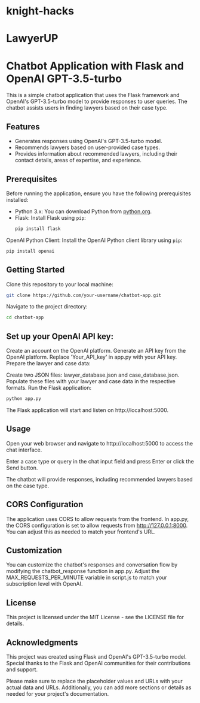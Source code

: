 # knight-hacks 
# LawyerUP
# Chatbot Application with Flask and OpenAI GPT-3.5-turbo

This is a simple chatbot application that uses the Flask framework and OpenAI's GPT-3.5-turbo model to provide responses to user queries. The chatbot assists users in finding lawyers based on their case type.

## Features

- Generates responses using OpenAI's GPT-3.5-turbo model.
- Recommends lawyers based on user-provided case types.
- Provides information about recommended lawyers, including their contact details, areas of expertise, and experience.

## Prerequisites

Before running the application, ensure you have the following prerequisites installed:

- Python 3.x: You can download Python from [python.org](https://www.python.org/downloads/).
- Flask: Install Flask using `pip`:
  ```bash
  pip install flask
  
OpenAI Python Client: Install the OpenAI Python client library using `pip`:
  ```bash
  pip install openai
```

## Getting Started
Clone this repository to your local machine:
```bash
git clone https://github.com/your-username/chatbot-app.git
```
Navigate to the project directory:
```bash
cd chatbot-app
```

## Set up your OpenAI API key:

Create an account on the OpenAI platform.
Generate an API key from the OpenAI platform.
Replace 'Your_API_key' in app.py with your API key.
Prepare the lawyer and case data:

Create two JSON files: lawyer_database.json and case_database.json.
Populate these files with your lawyer and case data in the respective formats.
Run the Flask application:
```bash
python app.py
```
The Flask application will start and listen on http://localhost:5000.

## Usage
Open your web browser and navigate to http://localhost:5000 to access the chat interface.

Enter a case type or query in the chat input field and press Enter or click the Send button.

The chatbot will provide responses, including recommended lawyers based on the case type.

## CORS Configuration
The application uses CORS to allow requests from the frontend. In app.py, the CORS configuration is set to allow requests from http://127.0.0.1:8000. You can adjust this as needed to match your frontend's URL.

## Customization
You can customize the chatbot's responses and conversation flow by modifying the chatbot_response function in app.py.
Adjust the MAX_REQUESTS_PER_MINUTE variable in script.js to match your subscription level with OpenAI.

## License
This project is licensed under the MIT License - see the LICENSE file for details.

## Acknowledgments
This project was created using Flask and OpenAI's GPT-3.5-turbo model.
Special thanks to the Flask and OpenAI communities for their contributions and support.

Please make sure to replace the placeholder values and URLs with your actual data and URLs. Additionally, you can add more sections or details as needed for your project's documentation.


